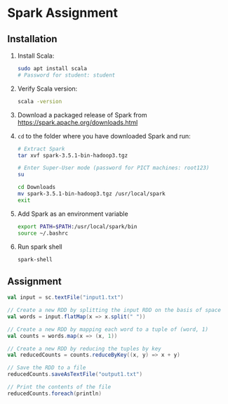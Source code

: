 # Spark Assignment

## Installation

1. Install Scala:

   ```bash
   sudo apt install scala
   # Password for student: student
   ```
3. Verify Scala version:

   ```bash
   scala -version
   ```
5. Download a packaged release of Spark from <https://spark.apache.org/downloads.html>
6. `cd` to the folder where you have downloaded Spark and run:

   ```bash
   # Extract Spark
   tar xvf spark-3.5.1-bin-hadoop3.tgz

   # Enter Super-User mode (password for PICT machines: root123)
   su

   cd Downloads
   mv spark-3.5.1-bin-hadoop3.tgz /usr/local/spark
   exit
   ```
8. Add Spark as an environment variable

   ```bash
   export PATH=$PATH:/usr/local/spark/bin
   source ~/.bashrc
   ```
10. Run spark shell

    ```bash
    spark-shell
    ```
## Assignment

```scala
val input = sc.textFile("input1.txt")

// Create a new RDD by splitting the input RDD on the basis of space
val words = input.flatMap(x => x.split(" "))

// Create a new RDD by mapping each word to a tuple of (word, 1)
val counts = words.map(x => (x, 1))

// Create a new RDD by reducing the tuples by key
val reducedCounts = counts.reduceByKey((x, y) => x + y)

// Save the RDD to a file
reducedCounts.saveAsTextFile("output1.txt")

// Print the contents of the file
reducedCounts.foreach(println)
```
